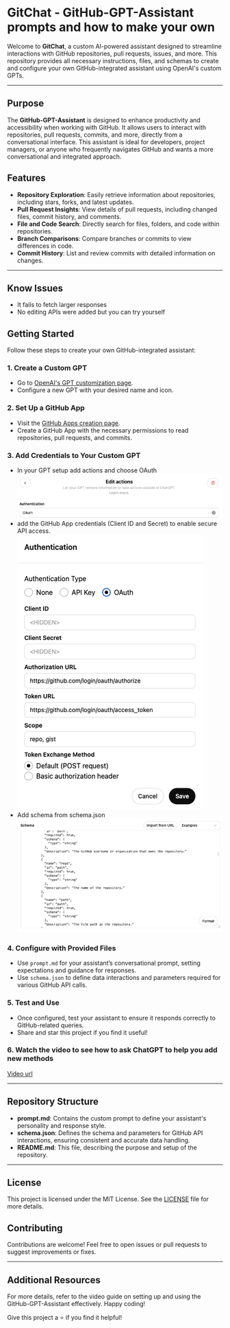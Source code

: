 # GitChat - GitHub-GPT-Assistant prompts and how to make your own

Welcome to **GitChat**, a custom AI-powered assistant designed to streamline interactions with GitHub repositories, pull requests, issues, and more. This repository provides all necessary instructions, files, and schemas to create and configure your own GitHub-integrated assistant using OpenAI's custom GPTs.

---

## Purpose

The **GitHub-GPT-Assistant** is designed to enhance productivity and accessibility when working with GitHub. It allows users to interact with repositories, pull requests, commits, and more, directly from a conversational interface. This assistant is ideal for developers, project managers, or anyone who frequently navigates GitHub and wants a more conversational and integrated approach.

## Features

- **Repository Exploration**: Easily retrieve information about repositories, including stars, forks, and latest updates.
- **Pull Request Insights**: View details of pull requests, including changed files, commit history, and comments.
- **File and Code Search**: Directly search for files, folders, and code within repositories.
- **Branch Comparisons**: Compare branches or commits to view differences in code.
- **Commit History**: List and review commits with detailed information on changes.

---

## Know Issues

- It fails to fetch larger responses
- No editing APIs were added but you can try yourself

## Getting Started

Follow these steps to create your own GitHub-integrated assistant:

### 1. Create a Custom GPT
- Go to [OpenAI's GPT customization page](https://chatgpt.com/gpts/editor).
- Configure a new GPT with your desired name and icon.

### 2. Set Up a GitHub App
- Visit the [GitHub Apps creation page](https://github.com/settings/developers).
- Create a GitHub App with the necessary permissions to read repositories, pull requests, and commits.

### 3. Add Credentials to Your Custom GPT
- In your GPT setup add actions and choose OAuth
![OAuth](/2.png)
-   add the GitHub App credentials (Client ID and Secret) to enable secure API access.
  ![OAuth](/1.png)
- Add schema from schema.json
  ![OAuth](/3.png)

### 4. Configure with Provided Files
- Use `prompt.md` for your assistant’s conversational prompt, setting expectations and guidance for responses.
- Use `schema.json` to define data interactions and parameters required for various GitHub API calls.

### 5. Test and Use
- Once configured, test your assistant to ensure it responds correctly to GitHub-related queries.
- Share and star this project if you find it useful!

### 6. Watch the video to see how to ask ChatGPT to help you add new methods
[Video url](TODO)

---

## Repository Structure

- **prompt.md**: Contains the custom prompt to define your assistant's personality and response style.
- **schema.json**: Defines the schema and parameters for GitHub API interactions, ensuring consistent and accurate data handling.
- **README.md**: This file, describing the purpose and setup of the repository.

---

## License

This project is licensed under the MIT License. See the [LICENSE](LICENSE) file for more details.

## Contributing

Contributions are welcome! Feel free to open issues or pull requests to suggest improvements or fixes.

---

## Additional Resources

For more details, refer to the video guide on setting up and using the GitHub-GPT-Assistant effectively. Happy coding!

Give this project a ⭐ if you find it helpful!
